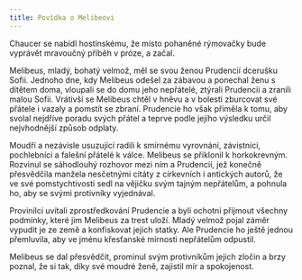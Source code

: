 ```yaml
---
title: Povídka o Melibeovi
---
```


Chaucer se nabídl hostinskému, že místo pohaněné rýmovačky bude vyprávět mravoučný příběh v próze, a začal.

Melibeus, mladý, bohatý velmož, měl se svou ženou Prudencií dcerušku Sofii. Jednoho dne, kdy Melibeus odešel za zábavou a ponechal ženu s dítětem doma, vloupali se do domu jeho nepřátelé, ztýrali Prudencii a zranili malou Sofii. Vrátivší se Melibeus chtěl v hněvu a v bolesti zburcovat své přátele i vazaly a pomstít se zbraní. Prudencie ho však přiměla k tomu, aby svolal nejdříve poradu svých přátel a teprve podle jejího výsledku určil nejvhodnější způsob odplaty.

Moudří a nezávisle usuzující radili k smírnému vyrovnání, závistníci, pochlebníci a falešní přátelé k válce. Melibeus se přiklonil k horkokrevným. Rozvinul se sáhodlouhý rozhovor mezi ním a Prudencií, jež konečně přesvědčila manžela nesčetnými citáty z církevních i antických autorů, že ve své pomstychtivosti sedl na vějičku svým tajným nepřátelům, a pohnula ho, aby se svými protivníky vyjednával.

Provinilci uvítali zprostředkování Prudencie a byli ochotni přijmout všechny podmínky, které jim Melibeus za trest uloží. Mladý velmož pojal záměr vypudit je ze země a konfiskovat jejich statky. Ale Prudencie ho ještě jednou přemluvila, aby ve jménu křesťanské mírnosti nepřátelům odpustil.

Melibeus se dal přesvědčit, prominul svým protivníkům jejich zločin a brzy poznal, že si tak, díky své moudré ženě, zajistil mír a spokojenost.
